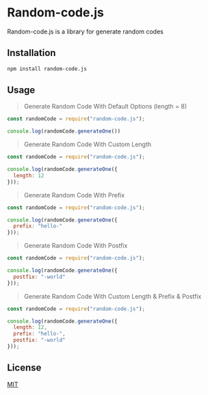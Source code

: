 # Random-code.js

Random-code.js is a library for generate random codes

## Installation

```bash
npm install random-code.js
```

## Usage

> Generate Random Code With Default Options (length = 8)

```javascript
const randomCode = require("random-code.js");

console.log(randomCode.generateOne())
```

> Generate Random Code With Custom Length

```javascript
const randomCode = require("random-code.js");

console.log(randomCode.generateOne({
  length: 12
}));
```

> Generate Random Code With Prefix

```javascript
const randomCode = require("random-code.js");

console.log(randomCode.generateOne({
  prefix: "hello-"
}));
```

> Generate Random Code With Postfix

```javascript
const randomCode = require("random-code.js");

console.log(randomCode.generateOne({
  postfix: "-world"
}));
```

> Generate Random Code With Custom Length & Prefix & Postfix

```javascript
const randomCode = require("random-code.js");

console.log(randomCode.generateOne({
  length: 12,
  prefix: "hello-",
  postfix: "-world"
}));
```

## License

[MIT](https://choosealicense.com/licenses/mit/)
